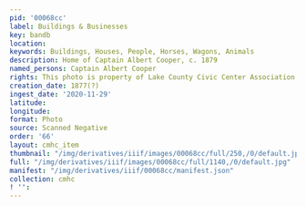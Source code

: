```yaml
---
pid: '00068cc'
label: Buildings & Businesses
key: bandb
location: 
keywords: Buildings, Houses, People, Horses, Wagons, Animals
description: Home of Captain Albert Cooper, c. 1879
named_persons: Captain Albert Cooper
rights: This photo is property of Lake County Civic Center Association.
creation_date: 1877(?)
ingest_date: '2020-11-29'
latitude: 
longitude: 
format: Photo
source: Scanned Negative
order: '66'
layout: cmhc_item
thumbnail: "/img/derivatives/iiif/images/00068cc/full/250,/0/default.jpg"
full: "/img/derivatives/iiif/images/00068cc/full/1140,/0/default.jpg"
manifest: "/img/derivatives/iiif/00068cc/manifest.json"
collection: cmhc
! '': 
---
```

